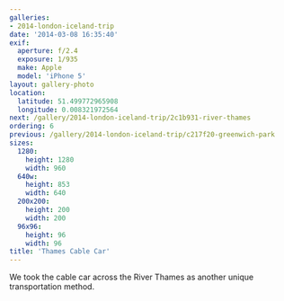 ```yaml
---
galleries:
- 2014-london-iceland-trip
date: '2014-03-08 16:35:40'
exif:
  aperture: f/2.4
  exposure: 1/935
  make: Apple
  model: 'iPhone 5'
layout: gallery-photo
location:
  latitude: 51.499772965908
  longitude: 0.008321972564
next: /gallery/2014-london-iceland-trip/2c1b931-river-thames
ordering: 6
previous: /gallery/2014-london-iceland-trip/c217f20-greenwich-park
sizes:
  1280:
    height: 1280
    width: 960
  640w:
    height: 853
    width: 640
  200x200:
    height: 200
    width: 200
  96x96:
    height: 96
    width: 96
title: 'Thames Cable Car'
---
```


We took the cable car across the River Thames as another unique transportation method.
